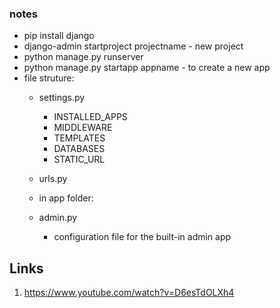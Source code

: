 ### notes
- pip install django
- django-admin startproject projectname - new project
- python manage.py runserver
- python manage.py startapp appname - to create a new app
- file struture:
  - settings.py
    - INSTALLED_APPS
    - MIDDLEWARE
    - TEMPLATES
    - DATABASES
    - STATIC_URL
  - urls.py
  
  - in app folder:
  - admin.py
    - configuration file for the built-in admin app
  
  
  
  
  
## Links
1. https://www.youtube.com/watch?v=D6esTdOLXh4
